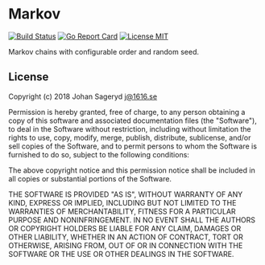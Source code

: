 # Markov

[![Build Status](https://travis-ci.com/jsageryd/markov.svg?branch=master)](https://travis-ci.com/jsageryd/markov)
[![Go Report Card](https://goreportcard.com/badge/github.com/jsageryd/markov)](https://goreportcard.com/report/github.com/jsageryd/markov)
[![License MIT](https://img.shields.io/badge/license-MIT-lightgrey.svg?style=flat)](#)

Markov chains with configurable order and random seed.

## License
Copyright (c) 2018 Johan Sageryd <j@1616.se>

Permission is hereby granted, free of charge, to any person obtaining a copy of
this software and associated documentation files (the "Software"), to deal in
the Software without restriction, including without limitation the rights to
use, copy, modify, merge, publish, distribute, sublicense, and/or sell copies of
the Software, and to permit persons to whom the Software is furnished to do so,
subject to the following conditions:

The above copyright notice and this permission notice shall be included in all
copies or substantial portions of the Software.

THE SOFTWARE IS PROVIDED "AS IS", WITHOUT WARRANTY OF ANY KIND, EXPRESS OR
IMPLIED, INCLUDING BUT NOT LIMITED TO THE WARRANTIES OF MERCHANTABILITY, FITNESS
FOR A PARTICULAR PURPOSE AND NONINFRINGEMENT. IN NO EVENT SHALL THE AUTHORS OR
COPYRIGHT HOLDERS BE LIABLE FOR ANY CLAIM, DAMAGES OR OTHER LIABILITY, WHETHER
IN AN ACTION OF CONTRACT, TORT OR OTHERWISE, ARISING FROM, OUT OF OR IN
CONNECTION WITH THE SOFTWARE OR THE USE OR OTHER DEALINGS IN THE SOFTWARE.
